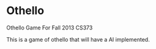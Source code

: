 Othello
=======

Othello Game For Fall 2013 CS373

This is a game of othello that will have a AI implemented.
